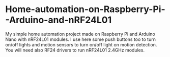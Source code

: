 Home-automation-on-Raspberry-Pi--Arduino-and-nRF24L01
=====================================================

My simple home automation project made on Raspberry Pi and Arduino Nano with nRF24L01 modules. I use here some push buttons too to turn on/off lights and motion sensors to turn on/off light on motion detection. You will need also RF24 drivers to run nRF24L01 2.4GHz modules.
